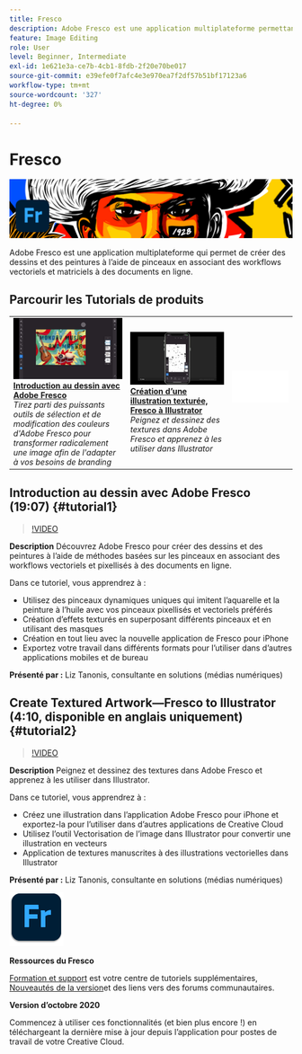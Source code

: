 ```yaml
---
title: Fresco
description: Adobe Fresco est une application multiplateforme permettant de créer des dessins et des peintures à l’aide de méthodes basées sur les pinceaux, en associant des workflows vectoriels et pixellisés à des documents en ligne
feature: Image Editing
role: User
level: Beginner, Intermediate
exl-id: 1e621e3a-ce7b-4cb1-8fdb-2f20e70be017
source-git-commit: e39efe0f7afc4e3e970ea7f2df57b51bf17123a6
workflow-type: tm+mt
source-wordcount: '327'
ht-degree: 0%

---
```


# Fresco

![Image de héros du tutoriel](../assets/Fresco.jpg)

Adobe Fresco est une application multiplateforme qui permet de créer des dessins et des peintures à l’aide de pinceaux en associant des workflows vectoriels et matriciels à des documents en ligne.

## Parcourir les Tutorials de produits

<table style="table-layout:fixed">
<tr>
 <td>
   <a href="fresco.md#tutorial1">
      <img alt="Introduction au dessin avec Adobe Fresco" src="../assets/fresco_drawingPaintingIntro_tanonis_thumbnail.jpg" />
   </a>
    <div>
   <a href="fresco.md#tutorial1"><strong>Introduction au dessin avec Adobe Fresco</strong></a>
    </div>
    <em>Tirez parti des puissants outils de sélection et de modification des couleurs d'Adobe Fresco pour transformer radicalement une image afin de l'adapter à vos besoins de branding</em>
    <br>
  </td>
  <td>
   <a href="fresco.md#tutorial2">
      <img alt="Création d’une illustration texturée, Fresco à Illustrator" src="../assets/fresco_textureToVector_tanonis_thumbnail.jpg" />
   </a>
    <div>
   <a href="fresco.md#tutorial2"><strong>Création d’une illustration texturée, Fresco à Illustrator</strong></a>
    </div>
    <em>Peignez et dessinez des textures dans Adobe Fresco et apprenez à les utiliser dans Illustrator</em>
    <br>
  </td>
  <td>
    <img alt="Espaceur" src="../assets/Whitespacer.png" />
    <div>
    <br>
  </td>
</tr>
</table>

## Introduction au dessin avec Adobe Fresco (19:07) {#tutorial1}

>[!VIDEO](https://video.tv.adobe.com/v/326946?hidetitle=true)

**Description**
Découvrez Adobe Fresco pour créer des dessins et des peintures à l’aide de méthodes basées sur les pinceaux en associant des workflows vectoriels et pixellisés à des documents en ligne.

Dans ce tutoriel, vous apprendrez à :
* Utilisez des pinceaux dynamiques uniques qui imitent l’aquarelle et la peinture à l’huile avec vos pinceaux pixellisés et vectoriels préférés
* Création d’effets texturés en superposant différents pinceaux et en utilisant des masques
* Création en tout lieu avec la nouvelle application de Fresco pour iPhone
* Exportez votre travail dans différents formats pour l’utiliser dans d’autres applications mobiles et de bureau

**Présenté par :**
Liz Tanonis, consultante en solutions (médias numériques)

## Create Textured Artwork—Fresco to Illustrator (4:10, disponible en anglais uniquement) {#tutorial2}

>[!VIDEO](https://video.tv.adobe.com/v/326947?hidetitle=true)

**Description**
Peignez et dessinez des textures dans Adobe Fresco et apprenez à les utiliser dans Illustrator.

Dans ce tutoriel, vous apprendrez à :
* Créez une illustration dans l’application Adobe Fresco pour iPhone et exportez-la pour l’utiliser dans d’autres applications de Creative Cloud
* Utilisez l’outil Vectorisation de l’image dans Illustrator pour convertir une illustration en vecteurs
* Application de textures manuscrites à des illustrations vectorielles dans Illustrator

**Présenté par :**
Liz Tanonis, consultante en solutions (médias numériques)

![Logo du Fresco](../assets/fr_appicon_96.png)

**Ressources du Fresco**

[Formation et support](https://helpx.adobe.com/support/adobe-fresco.html) est votre centre de tutoriels supplémentaires, [Nouveautés de la version](https://helpx.adobe.com/fresco/using/whats-new.html)et des liens vers des forums communautaires.

**Version d’octobre 2020**

Commencez à utiliser ces fonctionnalités (et bien plus encore !) en téléchargeant la dernière mise à jour depuis l’application pour postes de travail de votre Creative Cloud.
